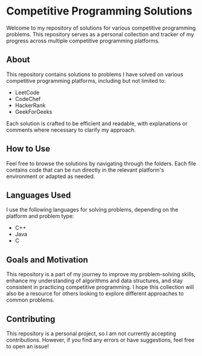 # Competitive Programming Solutions

Welcome to my repository of solutions for various competitive programming problems. This repository serves as a personal collection and tracker of my progress across multiple competitive programming platforms.

## About

This repository contains solutions to problems I have solved on various competitive programming platforms, including but not limited to:

- LeetCode
- CodeChef
- HackerRank
- GeekForGeeks

Each solution is crafted to be efficient and readable, with explanations or comments where necessary to clarify my approach.

## How to Use

Feel free to browse the solutions by navigating through the folders. Each file contains code that can be run directly in the relevant platform's environment or adapted as needed.

## Languages Used

I use the following languages for solving problems, depending on the platform and problem type:
- C++
- Java
- C

## Goals and Motivation

This repository is a part of my journey to improve my problem-solving skills, enhance my understanding of algorithms and data structures, and stay consistent in practicing competitive programming. I hope this collection will also be a resource for others looking to explore different approaches to common problems.

## Contributing

This repository is a personal project, so I am not currently accepting contributions. However, if you find any errors or have suggestions, feel free to open an issue!
